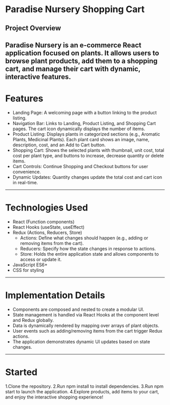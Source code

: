 # Paradise Nursery Shopping Cart
## Project Overview
Paradise Nursery is an e-commerce React application focused on plants. It allows users to browse plant products, add them to a shopping cart, and manage their cart with dynamic, interactive features.
---
# Features
 - Landing Page: A welcoming page with a button linking to the product listing.
 - Navigation Bar: Links to Landing, Product Listing, and Shopping Cart pages. The cart icon dynamically displays the number of items.
 - Product Listing: Displays plants in categorized sections (e.g., Aromatic Plants, Medicinal Plants). Each plant card shows an image, name, description, cost, and an Add to Cart button.
 - Shopping Cart: Shows the selected plants with thumbnail, unit cost, total cost per plant type, and buttons to increase, decrease quantity or delete items.
 - Cart Controls: Continue Shopping and Checkout buttons for user convenience.
 - Dynamic Updates: Quantity changes update the total cost and cart icon in real-time.
---
# Technologies Used
* React (Function components)
* React Hooks (useState, useEffect)
* Redux (Actions, Reducers, Store)
  - Actions: Define what changes should happen (e.g., adding or removing items from the cart).
  - Reducers: Specify how the state changes in response to actions.
  - Store: Holds the entire application state and allows components to access or update it.
* JavaScript ES6+
*  CSS for styling

---

# Implementation Details
- Components are composed and nested to create a modular UI.
- State management is handled via React Hooks at the component level and Redux globally.
- Data is dynamically rendered by mapping over arrays of plant objects.
- User events such as adding/removing items from the cart trigger Redux actions.
- The application demonstrates dynamic UI updates based on state changes.
---
#  Started
1.Clone the repository.
2.Run npm install to install dependencies.
3.Run npm start to launch the application.
4.Explore products, add items to your cart, and enjoy the interactive shopping experience!
